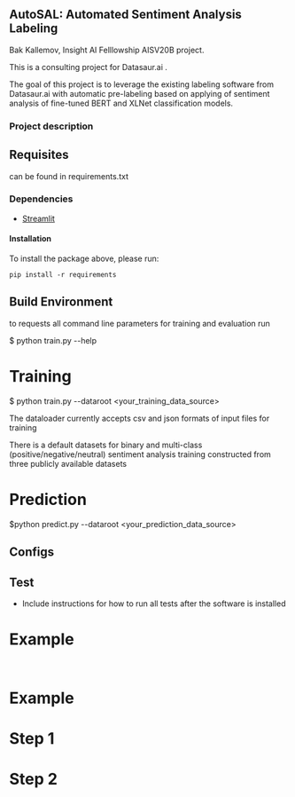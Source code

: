 ## AutoSAL: Automated Sentiment Analysis Labeling

Bak Kallemov, Insight AI Felllowship AISV20B project.

This is a consulting project for Datasaur.ai .

The goal of this project is to leverage the existing labeling software from Datasaur.ai with automatic pre-labeling based on applying of sentiment analysis of fine-tuned BERT and XLNet classification models.

### Project description


## Requisites

can be found in requirements.txt


### Dependencies

- [Streamlit](streamlit.io)

#### Installation
To install the package above, please run:
```shell
pip install -r requirements
```

## Build Environment

to requests all command line parameters for training and evaluation run

$ python train.py --help


# Training

$ python train.py --dataroot <your_training_data_source> 

The dataloader currently accepts csv and json formats of input files for training

There is a default datasets for binary and multi-class (positive/negative/neutral) sentiment analysis training constructed from three publicly available datasets 

# Prediction

$python predict.py --dataroot <your_prediction_data_source> 

## Configs

## Test
- Include instructions for how to run all tests after the software is installed

# Example

```


```
# Example

# Step 1
# Step 2
```



